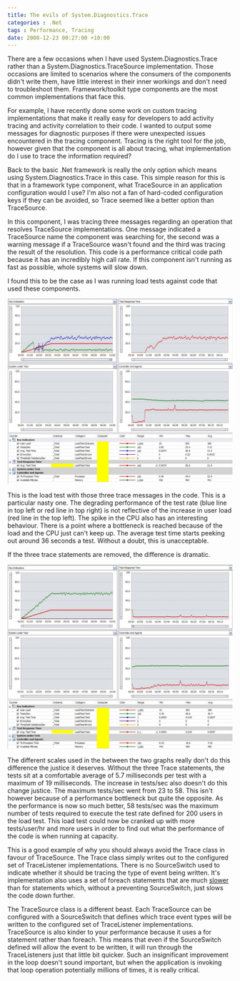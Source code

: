 ```yaml
---
title: The evils of System.Diagnostics.Trace
categories : .Net
tags : Performance, Tracing
date: 2008-12-23 00:27:00 +10:00
---
```


There are a few occasions when I have used System.Diagnostics.Trace rather than a System.Diagnostics.TraceSource implementation. Those occasions are limited to scenarios where the consumers of the components didn't write them, have little interest in their inner workings and don't need to troubleshoot them. Framework/toolkit type components are the most common implementations that face this. 

For example, I have recently done some work on custom tracing implementations that make it really easy for developers to add activity tracing and activity correlation to their code. I wanted to output some messages for diagnostic purposes if there were unexpected issues encountered in the tracing component. Tracing is the right tool for the job, however given that the component is all about tracing, what implementation do I use to trace the information required? 

Back to the basic .Net framework is really the only option which means using System.Diagnostics.Trace in this case. This simple reason for this is that in a framework type component, what TraceSource in an application configuration would I use? I'm also not a fan of hard-coded configuration keys if they can be avoided, so Trace seemed like a better option than TraceSource. 

In this component, I was tracing three messages regarding an operation that resolves TraceSource implementations. One message indicated a TraceSource name the component was searching for, the second was a warning message if a TraceSource wasn't found and the third was tracing the result of the resolution. This code is a performance critical code path because it has an incredibly high call rate. If this component isn't running as fast as possible, whole systems will slow down. 

I found this to be the case as I was running load tests against code that used these components. 

![Using Trace][0]

This is the load test with those three trace messages in the code. This is a particular nasty one. The degrading performance of the test rate (blue line in top left or red line in top right) is not reflective of the increase in user load (red line in the top left). The spike in the CPU also has an interesting behaviour. There is a point where a bottleneck is reached because of the load and the CPU just can't keep up. The average test time starts peeking out around 36 seconds a test. Without a doubt, this is unacceptable. 

If the three trace statements are removed, the difference is dramatic. 

![Not Using Trace][1]

The different scales used in the between the two graphs really don't do this difference the justice it deserves. Without the three Trace statements, the tests sit at a comfortable average of 5.7 milliseconds per test with a maximum of 19 milliseconds. The increase in tests/sec also doesn't do this change justice. The maximum tests/sec went from 23 to 58. This isn't however because of a performance bottleneck but quite the opposite. As the performance is now so much better, 58 tests/sec was the maximum number of tests required to execute the test rate defined for 200 users in the load test. This load test could now be cranked up with more tests/user/hr and more users in order to find out what the performance of the code is when running at capacity. 

This is a good example of why you should always avoid the Trace class in favour of TraceSource. The Trace class simply writes out to the configured set of TraceListener implementations. There is no SourceSwitch used to indicate whether it should be tracing the type of event being written. It's implementation also uses a set of foreach statements that are much [slower][2] than for statements which, without a preventing SourceSwitch, just slows the code down further. 

The TraceSource class is a different beast. Each TraceSource can be configured with a SourceSwitch that defines which trace event types will be written to the configured set of TraceListener implementations. TraceSource is also kinder to your performance because it uses a for statement rather than foreach. This means that even if the SourceSwitch defined will allow the event to be written, it will run through the TraceListeners just that little bit quicker. Such an insignificant improvement in the loop doesn't sound important, but when the application is invoking that loop operation potentially millions of times, it is really critical. 

[0]: /files/WindowsLiveWriter/TheevilsofSystem.Diagnostics.Trace_14EA6/UsingTrace_2.jpg
[1]: /files/WindowsLiveWriter/TheevilsofSystem.Diagnostics.Trace_14EA6/NotUsingTrace_2.jpg
[2]: /2008/07/02/foreach-vs-for/